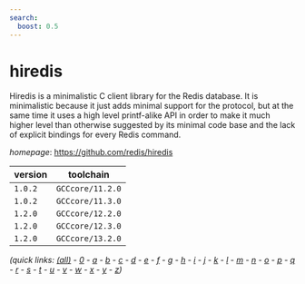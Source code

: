 ```yaml
---
search:
  boost: 0.5
---
```

# hiredis

Hiredis is a minimalistic C client library for the Redis database.  It is minimalistic because it just adds minimal support for the protocol,  but at the same time it uses a high level printf-alike API in order to  make it much higher level than otherwise suggested by its minimal code base  and the lack of explicit bindings for every Redis command.

*homepage*: <https://github.com/redis/hiredis>

version | toolchain
--------|----------
``1.0.2`` | ``GCCcore/11.2.0``
``1.0.2`` | ``GCCcore/11.3.0``
``1.2.0`` | ``GCCcore/12.2.0``
``1.2.0`` | ``GCCcore/12.3.0``
``1.2.0`` | ``GCCcore/13.2.0``


*(quick links: [(all)](../index.md) - [0](../0/index.md) - [a](../a/index.md) - [b](../b/index.md) - [c](../c/index.md) - [d](../d/index.md) - [e](../e/index.md) - [f](../f/index.md) - [g](../g/index.md) - [h](../h/index.md) - [i](../i/index.md) - [j](../j/index.md) - [k](../k/index.md) - [l](../l/index.md) - [m](../m/index.md) - [n](../n/index.md) - [o](../o/index.md) - [p](../p/index.md) - [q](../q/index.md) - [r](../r/index.md) - [s](../s/index.md) - [t](../t/index.md) - [u](../u/index.md) - [v](../v/index.md) - [w](../w/index.md) - [x](../x/index.md) - [y](../y/index.md) - [z](../z/index.md))*

